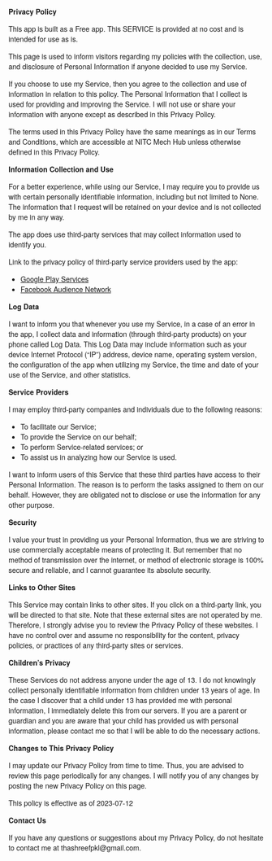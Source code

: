 
<!DOCTYPE html>
<html>
<head>
  <meta charset='utf-8'>
  <meta name='viewport' content='width=device-width'>
  <title>Privacy Policy</title>
  <style> body { font-family: 'Helvetica Neue', Helvetica, Arial, sans-serif; padding:1em; } </style>
</head>
<body>
<strong>Privacy Policy</strong>

<p>
    This app is built as a Free app. This SERVICE is provided at no cost and is intended for use as is.
</p>

<p>
    This page is used to inform visitors regarding my policies with the collection, use, and disclosure of Personal Information if anyone decided to use my Service.
</p>

<p>
    If you choose to use my Service, then you agree to the collection and use of information in relation to this policy. The Personal Information that I collect is used for providing and improving the Service. I will not use or share your information with anyone except as described in this Privacy Policy.
</p>

<p>
    The terms used in this Privacy Policy have the same meanings as in our Terms and Conditions, which are accessible at NITC Mech Hub unless otherwise defined in this Privacy Policy.
</p>

<p><strong>Information Collection and Use</strong></p>

<p>
    For a better experience, while using our Service, I may require you to provide us with certain personally identifiable information, including but not limited to None. The information that I request will be retained on your device and is not collected by me in any way.
</p>

<div>
    <p>
        The app does use third-party services that may collect information used to identify you.
    </p>
    <p>
        Link to the privacy policy of third-party service providers used by the app:
    </p>
    <ul>
        <li><a href="https://www.google.com/policies/privacy/" target="_blank" rel="noopener noreferrer">Google Play Services</a></li>
        <li><a href="https://developers.facebook.com/docs/audience-network/optimization/best-practices/an-policy/" target="_blank" rel="noopener noreferrer">Facebook Audience Network</a></li>
    </ul>
</div>

<p><strong>Log Data</strong></p>

<p>
    I want to inform you that whenever you use my Service, in a case of an error in the app, I collect data and information (through third-party products) on your phone called Log Data. This Log Data may include information such as your device Internet Protocol (“IP”) address, device name, operating system version, the configuration of the app when utilizing my Service, the time and date of your use of the Service, and other statistics.
</p>

<p><strong>Service Providers</strong></p>

<p>
    I may employ third-party companies and individuals due to the following reasons:
</p>
<ul>
    <li>To facilitate our Service;</li>
    <li>To provide the Service on our behalf;</li>
    <li>To perform Service-related services; or</li>
    <li>To assist us in analyzing how our Service is used.</li>
</ul>
<p>
    I want to inform users of this Service that these third parties have access to their Personal Information. The reason is to perform the tasks assigned to them on our behalf. However, they are obligated not to disclose or use the information for any other purpose.
</p>

<p><strong>Security</strong></p>

<p>
    I value your trust in providing us your Personal Information, thus we are striving to use commercially acceptable means of protecting it. But remember that no method of transmission over the internet, or method of electronic storage is 100% secure and reliable, and I cannot guarantee its absolute security.
</p>

<p><strong>Links to Other Sites</strong></p>

<p>
    This Service may contain links to other sites. If you click on a third-party link, you will be directed to that site. Note that these external sites are not operated by me. Therefore, I strongly advise you to review the Privacy Policy of these websites. I have no control over and assume no responsibility for the content, privacy policies, or practices of any third-party sites or services.
</p>

<p><strong>Children’s Privacy</strong></p>

<p>
    These Services do not address anyone under the age of 13. I do not knowingly collect personally identifiable information from children under 13 years of age. In the case I discover that a child under 13 has provided me with personal information, I immediately delete this from our servers. If you are a parent or guardian and you are aware that your child has provided us with personal information, please contact me so that I will be able to do the necessary actions.
</p>

<p><strong>Changes to This Privacy Policy</strong></p>

<p>
    I may update our Privacy Policy from time to time. Thus, you are advised to review this page periodically for any changes. I will notify you of any changes by posting the new Privacy Policy on this page.
</p>

<p>This policy is effective as of 2023-07-12</p>

<p><strong>Contact Us</strong></p>

<p>
    If you have any questions or suggestions about my Privacy Policy, do not hesitate to contact me at thashreefpkl@gmail.com.
</p>
</body>
</html>



